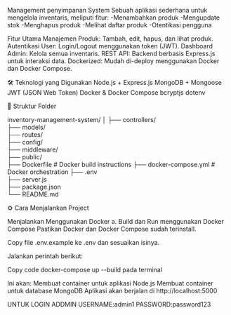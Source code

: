 Management penyimpanan System
Sebuah aplikasi sederhana untuk mengelola inventaris, meliputi fitur:
-Menambahkan produk
-Mengupdate stok
-Menghapus produk
-Melihat daftar produk
-Otentikasi pengguna

Fitur Utama
Manajemen Produk: Tambah, edit, hapus, dan lihat produk.
Autentikasi User: Login/Logout menggunakan token (JWT).
Dashboard Admin: Kelola semua inventaris.
REST API: Backend berbasis Express.js untuk interaksi data.
Dockerized: Mudah di-deploy menggunakan Docker dan Docker Compose.

🛠️ Teknologi yang Digunakan
Node.js + Express.js
MongoDB + Mongoose
JWT (JSON Web Token)
Docker & Docker Compose
bcryptjs
dotenv

📂 Struktur Folder

inventory-management-system/
│
├── controllers/    
├── models/         
├── routes/         
├── config/         
├── middleware/     
├── public/         
├── Dockerfile      # Docker build instructions
├── docker-compose.yml # Docker orchestration
├── .env            
├── server.js       
├── package.json    
└── README.md    


⚙️ Cara Menjalankan Project

Menjalankan Menggunakan Docker
a. Build dan Run menggunakan Docker Compose
Pastikan Docker dan Docker Compose sudah terinstall.

Copy file .env.example ke .env dan sesuaikan isinya.

Jalankan perintah berikut:

Copy code
docker-compose up --build
pada terminal

Ini akan:
Membuat container untuk aplikasi Node.js
Membuat container untuk database MongoDB
Aplikasi akan berjalan di http://localhost:5000

UNTUK LOGIN ADDMIN
USERNAME:admin1
PASSWORD:password123